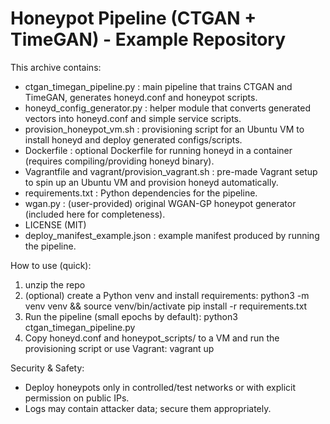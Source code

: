 Honeypot Pipeline (CTGAN + TimeGAN) - Example Repository
=======================================================

This archive contains:
- ctgan_timegan_pipeline.py : main pipeline that trains CTGAN and TimeGAN, generates honeyd.conf and honeypot scripts.
- honeyd_config_generator.py : helper module that converts generated vectors into honeyd.conf and simple service scripts.
- provision_honeypot_vm.sh : provisioning script for an Ubuntu VM to install honeyd and deploy generated configs/scripts.
- Dockerfile : optional Dockerfile for running honeyd in a container (requires compiling/providing honeyd binary).
- Vagrantfile and vagrant/provision_vagrant.sh : pre-made Vagrant setup to spin up an Ubuntu VM and provision honeyd automatically.
- requirements.txt : Python dependencies for the pipeline.
- wgan.py : (user-provided) original WGAN-GP honeypot generator (included here for completeness).
- LICENSE (MIT)
- deploy_manifest_example.json : example manifest produced by running the pipeline.

How to use (quick):
1. unzip the repo
2. (optional) create a Python venv and install requirements:
   python3 -m venv venv && source venv/bin/activate
   pip install -r requirements.txt
3. Run the pipeline (small epochs by default):
   python3 ctgan_timegan_pipeline.py
4. Copy honeyd.conf and honeypot_scripts/ to a VM and run the provisioning script or use Vagrant:
   vagrant up

Security & Safety:
- Deploy honeypots only in controlled/test networks or with explicit permission on public IPs.
- Logs may contain attacker data; secure them appropriately.
